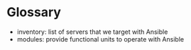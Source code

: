 # Glossary

* inventory: list of servers that we target with Ansible
* modules: provide functional units to operate with Ansible